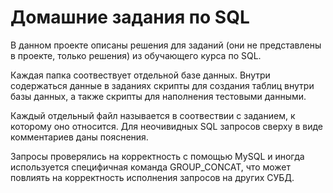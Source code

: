 # Домашние задания по SQL
В данном проекте описаны решения для заданий (они не представлены в проекте, только решения) из обучающего курса по SQL.

Каждая папка соотвествует отдельной базе данных. Внутри содержаться данные в заданиях скрипты для создания таблиц внутри базы данных, а также скрипты для наполнения тестовыми данными.

Каждый отдельный файл называется в соотвествии с заданием, к которому оно относится. Для неочивидных SQL запросов сверху в виде комментариев даны пояснения.

Запросы проверялись на корректность с помощью MySQL и иногда используется специфичная команда GROUP_CONCAT, что может повлиять на корректность исполнения запросов на других СУБД.
